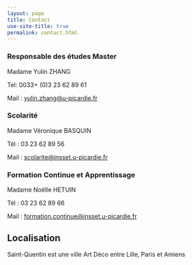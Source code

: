 ```yaml
---
layout: page
title: Contact
use-site-title: true
permalink: contact.html
---
```



 
### Responsable des études  Master

Madame Yulin ZHANG

Tel: 0033+ (0)3 23 62 89 61

Mail : yulin.zhang@u-picardie.fr 


### Scolarité

Madame Véronique BASQUIN

Tél : 03 23 62 89 56

Mail : scolarite@insset.u-picardie.fr 

 
### Formation Continue et Apprentissage

Madame Noëlle HETUIN

Tél : 03 23 62 89 66

Mail : formation.continue@insset.u-picardie.fr 


## Localisation

Saint-Quentin est une ville Art Déco entre Lille, Paris et Amiens